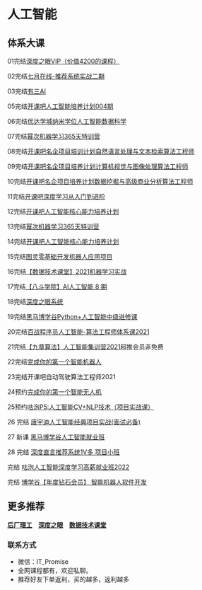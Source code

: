 # 人工智能

## 体系大课

01完结[深度之眼VIP（价值4200的课程）](https://ai.deepshare.net/index)

02完结[七月在线-推荐系统实战二期](https://m.julyedu.com/detail?id=181)

03完结[有三AI](https://mp.weixin.qq.com/s?__biz=MzA3NDIyMjM1NA==&mid=2649033588&idx=1&sn=986465d495af4ea981e4baa9c90cae8d&chksm=8712b509b0653c1f716c6bf6a294ebeab7b287ec722071010638403bd34db2301301c7b7acae&mpshare=1&scene=1&srcid=0927UKv0V1GSVtHfzmwiH3TO&sharer_sharetime=1578454073216&sharer_shareid=8966f7481f898244bc194cfd8c8ca658&exportkey=A6gBCJARW1hmK/xCRJT6jXw%3D&pass_ticket=D%2Bpdlydu%2BHczo4ssU5Ap27big3z3ZUJQq%2BN5I3hax88%3D#rd)

05完结[开课吧人工智能培养计划004期](https://mkt.kaikeba.com/vipcourse/aiadvance)

06完结[优达学城纳米学位人工智能数据科学](https://www.udacity.com/courses/all)

07完结[幂次机器学习365天特训营](https://mici.jiqishidai.com/site/course_introduction?id=16)

08完结[开课吧名企项目培训计划自然语言处理与文本检索算法工程师](https://www.kaikeba.com/course/vip/157)

09完结[开课吧名企项目培养计划计算机视觉与图像处理算法工程师](https://www.kaikeba.com/course/vip/153)

10完结[开课吧名企项目培养计划数据挖掘与高级商业分析算法工程师](https://www.kaikeba.com/course/vip/155)

11完结[开课吧深度学习从入门到进阶](https://www.kaikeba.com/course/vip/203)

12完结[开课吧人工智能核心能力培养计划](https://www.kaikeba.com/course/vip/154)

13完结[幂次机器学习365天特训营](https://mici.jiqishidai.com/site/course_introduction?id=16)

14完结[开课吧人工智能核心能力培养计划](https://www.kaikeba.com/course/vip/203)

15完结[图灵零基础开发机器人应用项目](https://ke.qq.com/course/290200)

16完结[【数据技术课堂】2021机器学习实战](https://appze9inzwc2314.pc.xiaoe-tech.com/detail/p_605b3edfe4b007b4183a6232/6)

17完结[【八斗学院】AI人工智能 8 期](http://www.badouxueyuan.com/product1/showproduct.php?id=6)

18完结[深度之眼系统](https://ai.deepshare.net/detail/p_604b8e1de4b07f4194ff3e55/5)

19完结[黑马博学谷Python+人工智能中级进修课](https://www.boxuegu.com/promote/outline-1492.html)

20完结[百战程序员人工智能-算法工程师体系课2021](http://www.itbaizhan.cn/course/ai)

21完结[【九章算法】人工智能集训营2021](https://www.jiuzhang.com/course/20/)超推会员非免费

22完结[完成你的第一个智能机器人](https://www.kaikeba.com/course/vip/145)

23完结开课吧自动驾驶算法工程师2021

24预约[完成你的第一个智能无人机](https://mkt.kaikeba.com/vipcourse/wrj)

25预约[咕泡P5:人工智能CV+NLP技术（项目实战课）](https://ke.gupaoedu.cn/course/vip/294)

26 完结 [唐宇迪人工智能经典项目实战(面试必备)](https://study.163.com/course/introduction.htm?courseId=1209598972)

27 新课 [黑马博学谷人工智能就业班](https://www.boxuegu.com/subject/python-05.html?utm_source=sydh)

28 完结 [深度直言推荐系统1V多 项目小班](https://appuaaoe86p4947.h5.xiaoeknow.com/v1/goods/goods_detail/p_63147fb8e4b050af23b25d46?type=3)

完结 [咕泡人工智能深度学习高薪就业班2022](https://ke.gupaoedu.cn/course/vip/294)

完结 [博学谷【年度钻石会员】 智能机器人软件开发](https://www.boxuegu.com/class/detail-3742.html)

## 更多推荐

[**后厂理工**](./后厂理工.md) [**深度之眼**](./深度之眼.md) [**数据技术课堂**](./数据技术课堂.md)

### 联系方式

-  微信：IT_Promise
-  全网课程都有，欢迎私聊。
-  推荐好友下单返利，买的越多，返利越多